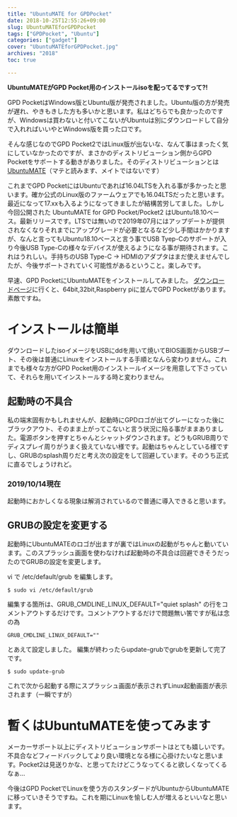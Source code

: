 ```yaml
---
title: "UbuntuMATE for GPDPocket"
date: 2018-10-25T12:55:26+09:00
slug: UbuntuMATEforGPDPocket
tags: ["GPDPocket", "Ubuntu"]
categories: ["gadget"]
cover: "UbuntuMATEforGPDPocket.jpg"
archives: "2018"
toc: true

---
```


**UbuntuMATEがGPD Pocket用のインストールisoを配ってるですって?!**

GPD PocketはWindows版とUbuntu版が発売されました。Ubuntu版の方が発売が遅れ、やきもきした方も多いかと思います。私はどちらでも良かったのですが、Windowsは買わないと付いてこないがUbuntuは別にダウンロードして自分で入れればいいやとWindows版を買った口です。

そんな感じなのでGPD Pocket2ではLinux版が出ないな、なんて事はまったく気にしていなかったのですが、まさかのディストリビューション側からGPD Pocketをサポートする動きがありました。そのディストリビューションとは[UbuntuMATE](https://ubuntu-mate.org/)（マテと読みます、メイトではないです）

これまでGPD PocketにはUbuntuであれば16.04LTSを入れる事が多かったと思います。確か公式のLinux版のファームウェアでも16.04LTSだったと思います。最近になって17.xxも入るようになってきましたが結構苦労してました。しかし今回公開された UbuntuMATE for GPD Pocket/Pocket2 はUbuntu18.10ベース。最新リリースです。LTSでは無いので2019年07月にはアップデートが提供されなくなりそれまでにアップグレードが必要となるなど少し手間はかかりますが、なんと言ってもUbuntu18.10ベースと言う事でUSB Tyep-Cのサポートが入り今後USB Type-Cの様々なデバイスが使えるようになる事が期待されます。これはうれしい。手持ちのUSB Type-C -> HDMIのアダプタはまだ使えませんでしたが、今後サポートされていく可能性があるということ。楽しみです。

早速、GPD PocketにUbuntuMATEをインストールしてみました。
[ダウンロードページ](https://ubuntu-mate.org/download/)に行くと、64bit,32bit,Raspberry piに並んでGPD Pocketがあります。素敵ですね。

# インストールは簡単

ダウンロードしたisoイメージをUSBにddを用いて焼いてBIOS画面からUSBブート、その後は普通にLinuxをインストールする手順となんら変わりません。これまでも様々な方がGPD Pocket用のインストールイメージを用意して下さっていて、それらを用いてインストールする時と変わりません。

## 起動時の不具合

私の端末固有かもしれませんが、起動時にGPDロゴが出てグレーになった後にブラックアウト、そのまま上がってこないと言う状況に陥る事がままありました。電源ボタンを押すとちゃんとシャットダウンされます。どうもGRUB周りでディスプレイ周りがうまく扱えていない様です。起動はちゃんとしている様ですし、GRUBのsplash周りだと考え次の設定をして回避しています。そのうち正式に直るでしょうけれど。

### 2019/10/14現在

起動時におかしくなる現象は解消されているので普通に導入できると思います。

## GRUBの設定を変更する

起動時にUbuntuMATEのロゴが出ますが裏ではLinuxの起動がちゃんと動いています。このスプラッシュ画面を使わなければ起動時の不具合は回避できそうだったのでGRUBの設定を変更します。

vi で /etc/default/grub を編集します。

```shell
$ sudo vi /etc/default/grub
```

編集する箇所は、GRUB_CMDLINE_LINUX_DEFAULT="quiet splash" の行をコメントアウトするだけです。コメントアウトするだけで問題無い筈ですが私は念の為

```shell
GRUB_CMDLINE_LINUX_DEFAULT=""
```

とあえて設定しました。
編集が終わったらupdate-grubでgrubを更新して完了です。

```shell
$ sudo update-grub
```

これで次から起動する際にスプラッシュ画面が表示されずLinux起動画面が表示されます（一瞬ですが）

# 暫くはUbuntuMATEを使ってみます

メーカーサポート以上にディストリビューションサポートはとても嬉しいです。不具合などフィードバックしてより良い環境となる様に心掛けたいなと思います。Pocket2は見送りかな、と思ってたけどこうなってくると欲しくなってくるなぁ...

今後はGPD PocketでLinuxを使う方のスタンダードがUbuntuからUbuntuMATEに移っていきそうですね。これを期にLinuxを愉しむ人が増えるといいなと思います。


